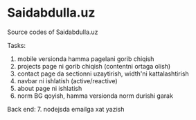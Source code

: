 # Saidabdulla.uz
Source codes of Saidabdulla.uz

Tasks:
1. mobile versionda hamma pagelani gorib chiqish
2. projects page ni gorib chiqish (contentni ortaga olish)
3. contact page da sectionni uzaytirish, width'ni kattalashtirish
4. navbar ni ishlatish (active/reactive)
5. about page ni ishlatish
6. norm BG qoyish, hamma versionda norm durishi garak


Back end:
7. nodejsda emailga xat yazish
